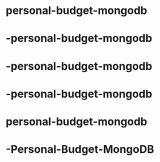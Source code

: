 # personal-budget-mongodb
# -personal-budget-mongodb
# -personal-budget-mongodb
# -personal-budget-mongodb
# personal-budget-mongodb
# -Personal-Budget-MongoDB

